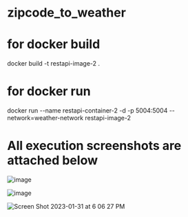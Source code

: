 # zipcode_to_weather


# for docker build

docker build -t restapi-image-2 .

# for docker run

docker run --name restapi-container-2 -d -p 5004:5004 --network=weather-network restapi-image-2

# All execution screenshots are attached below


![image](https://user-images.githubusercontent.com/124090003/215930505-e8a82e28-dc7c-48ae-afab-aa0e7047191f.png)


![image](https://user-images.githubusercontent.com/124090003/219137886-2c684789-8ac4-400d-a8c8-3cffe24c0cef.png)


![Screen Shot 2023-01-31 at 6 06 27 PM](https://user-images.githubusercontent.com/124090003/215930407-b6ecfbf0-360b-43f4-8e41-2972d63fbf07.png)

